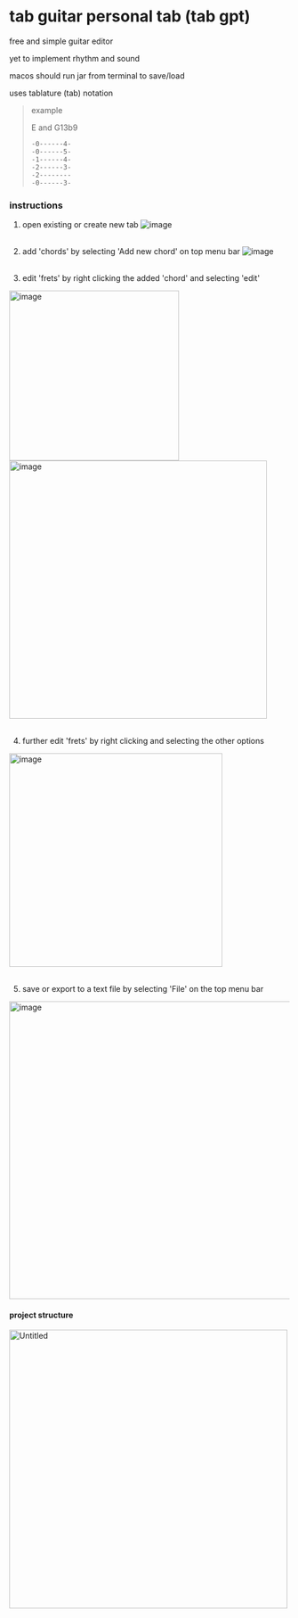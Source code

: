 # tab guitar personal tab (tab gpt)

free and simple guitar editor

yet to implement rhythm and sound

macos should run jar from terminal to save/load

uses tablature (tab) notation

> example
> 
> E and G13b9
> ```
> -0------4-
> -0------5-
> -1------4-
> -2------3-
> -2--------
> -0------3-
> ```

### instructions
1. open existing or create new tab
![image](https://github.com/j-ackyao/tab-gpt/assets/60021675/d1035140-86c7-4b63-a527-ae62855be9aa)
<br><br>

2. add 'chords' by selecting 'Add new chord' on top menu bar
![image](https://github.com/j-ackyao/tab-gpt/assets/60021675/a42284f3-5635-4558-b5a3-de2c3c777d3c)
<br><br>

3. edit 'frets' by right clicking the added 'chord' and selecting 'edit'
<img width="305" alt="image" src="https://github.com/j-ackyao/tab-gpt/assets/60021675/af19e3a5-c4fe-4229-bd82-e123e56b13e6">
<img width="463" alt="image" src="https://github.com/j-ackyao/tab-gpt/assets/60021675/7f405585-a559-4783-ac4f-a33d11577a10">
<br><br>

4. further edit 'frets' by right clicking and selecting the other options
<img width="383" alt="image" src="https://github.com/j-ackyao/tab-gpt/assets/60021675/6d6a409f-7af8-45c8-bf52-d1f39dd73fde">
<br><br>

5. save or export to a text file by selecting 'File' on the top menu bar
<img width="534" alt="image" src="https://github.com/j-ackyao/tab-gpt/assets/60021675/1121486e-af46-4c30-9884-257a87e97fcb">

#### project structure
<img width="500" alt="Untitled" src="https://github.com/j-ackyao/tab-gpt/assets/60021675/80d412ee-94e1-4070-ba2e-37a4a337ff2d">
